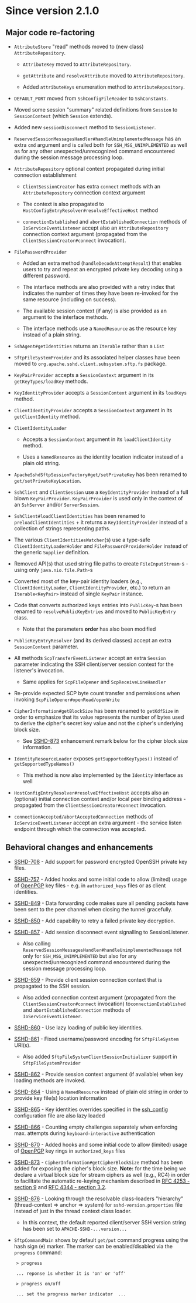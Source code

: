 # Since version 2.1.0

## Major code re-factoring

* `AttributeStore` "read" methods moved to (new class) `AttributeRepository`.

    * `AttributeKey` moved to `AttributeRepository`.

    * `getAttribute` and `resolveAttribute` moved to `AttributeRepository`.

    * Added `attributeKeys` enumeration method to `AttributeRepository`.

* `DEFAULT_PORT` moved from `SshConfigFileReader` to `SshConstants`.

* Moved some session "summary" related definitions from `Session` to `SessionContext` (which `Session` extends).

* Added new `sessionDisconnect` method to `SessionListener`.

* `ReservedSessionMessagesHandler#handleUnimplementedMessage` has an extra `cmd` argument
and is called both for `SSH_MSG_UNIMPLEMENTED` as well as for any other unexpected/unrecognized
command encountered during the session message processing loop.

* `AttributeRepository` optional context propagated during initial connection establishment

    * `ClientSessionCreator` has extra `connect` methods with an `AttributeRepository`
    connection context argument

    * The context is also propagated to `HostConfigEntryResolver#resolveEffectiveHost` method

    * `connectionEstablished` and `abortEstablishedConnection` methods of `IoServiceEventListener`
    accept also an `AttributeRepository` connection context argument (propagated from the
    `ClientSessionCreator#connect` invocation).

* `FilePasswordProvider`

    * Added an extra method (`handleDecodeAttemptResult`) that enables users to try and repeat an
    encrypted private key decoding using a different password.

    * The interface methods are also provided with a retry index that indicates the number of
    times they have been re-invoked for the same resource (including on success).

    * The available session context (if any) is also provided as an argument to the interface methods.

    * The interface methods use a `NamedResource` as the resource key instead of a plain string.

* `SshAgent#getIdentities` returns an `Iterable` rather than a `List`

* `SftpFileSystemProvider` and its associated helper classes have been moved to
`org.apache.sshd.client.subsystem.sftp.fs` package.

* `KeyPairProvider` accepts a `SessionContext` argument in its `getKeyTypes/loadKey` methods.

* `KeyIdentityProvider` accepts a `SessionContext` argument in its `loadKeys` method.

* `ClientIdentityProvider` accepts a `SessionContext` argument in its `getClientIdentity` method.

* `ClientIdentityLoader`
    * Accepts a `SessionContext` argument in its `loadClientIdentity` method.

    * Uses a `NamedResource` as the identity location indicator instead of a plain old string.

* `ApacheSshdSftpSessionFactory#get/setPrivateKey` has been renamed to `get/setPrivateKeyLocation`.

* `SshClient` and `ClientSession` use a `KeyIdentityProvider` instead of a full blown `KeyPairProvider`.
`KeyPairProvider` is used only in the context of an `SshServer` and/or `ServerSession`.

* `SshClient#loadClientIdentities` has been renamed to `preloadClientIdentities` + it returns a
`KeyIdentityProvider` instead of a collection of strings representing paths.

* The various `ClientIdentitiesWatcher`(s) use a type-safe `ClientIdentityLoaderHolder` and
`FilePasswordProviderHolder` instead of the generic `Supplier` definition.

* Removed API(s) that used string file paths to create `FileInputStream`-s - using only `java.nio.file.Path`-s

* Converted most of the key-pair identity loaders (e.g., `ClientIdentityLoader`, `ClientIdentityProvider`, etc.)
to return an `Iterable<KeyPair>` instead of single `KeyPair` instance.

* Code that converts authorized keys entries into `PublicKey`-s has been renamed to `resolvePublicKeyEntries`
and moved to `PublicKeyEntry` class.
    * Note that the parameters **order** has also been modified

* `PublicKeyEntryResolver` (and its derived classes) accept an extra `SessionContext` parameter.

* All methods `ScpTransferEventListener` accept an extra `Session` parameter indicating the SSH client/server
session context for the listener's invocation.
    * Same applies for `ScpFileOpener` and `ScpReceiveLineHandler`

* Re-provide expected SCP byte count transfer and permissions when invoking `ScpFileOpener#openRead/openWrite`

* `CipherInformation#getBlockSize` has been renamed to `getKdfSize` in order to emphasize that its value
represents the number of bytes used to derive the cipher's secret key value and not the cipher's underlying
block size.

    * See [SSHD-873](https://issues.apache.org/jira/browse/SSHD-873) enhancement remark below
    for the cipher block size information.

* `IdentityResourceLoader` exposes `getSupportedKeyTypes()` instead of `getSupportedTypeNames()`

    * This method is now also implemented by the `Identity` interface as well

* `HostConfigEntryResolver#resolveEffectiveHost` accepts also an (optional) initial connection
context and/or local peer binding address - propagated from the `ClientSessionCreator#connect` invocation.

* `connectionAccepted/abortAcceptedConnection` methods of `IoServiceEventListener` accept an extra
argument - the service listen endpoint through which the connection was accepted.

## Behavioral changes and enhancements

* [SSHD-708](https://issues.apache.org/jira/browse/SSHD-708) - Add support for password encrypted OpenSSH private key files.

* [SSHD-757](https://issues.apache.org/jira/browse/SSHD-757) - Added hooks and some initial code to allow (limited) usage
of [OpenPGP](https://www.openpgp.org/) key files - e.g. in `authorized_keys` files or as client identities.

* [SSHD-849](https://issues.apache.org/jira/browse/SSHD-849) - Data forwarding code makes sure all
pending packets have been sent to the peer channel when closing the tunnel gracefully.

* [SSHD-850](https://issues.apache.org/jira/browse/SSHD-850) - Add capability to retry a failed private key decryption.

* [SSHD-857](https://issues.apache.org/jira/browse/SSHD-857) - Add session disconnect event signalling to SessionListener.

    * Also calling `ReservedSessionMessagesHandler#handleUnimplementedMessage` not only for `SSH_MSG_UNIMPLEMENTED` but
    also for any unexpected/unrecognized command encountered during the session message processing loop.

* [SSHD-859](https://issues.apache.org/jira/browse/SSHD-859) - Provide client session connection context that is propagated to the SSH session.

    * Also added connection context argument (propagated from the `ClientSessionCreator#connect` invocation)
    to`connectionEstablished` and `abortEstablishedConnection` methods of `IoServiceEventListener`.

* [SSHD-860](https://issues.apache.org/jira/browse/SSHD-860) - Use lazy loading of public key identities.

* [SSHD-861](https://issues.apache.org/jira/browse/SSHD-861) - Fixed username/password encoding for `SftpFileSystem` URI(s).

    * Also added `SftpFileSystemClientSessionInitializer` support in `SftpFileSystemProvider`

* [SSHD-862](https://issues.apache.org/jira/browse/SSHD-862) - Provide session context argument (if available) when
key loading methods are invoked.

* [SSHD-864](https://issues.apache.org/jira/browse/SSHD-864) - Using a `NamedResource` instead of plain old string
in order to provide key file(s) location information

* [SSHD-865](https://issues.apache.org/jira/browse/SSHD-865) - Key identities overrides specified in the
[ssh_config](http://www.gsp.com/cgi-bin/man.cgi?topic=ssh_config) configuration file are also lazy loaded

* [SSHD-866](https://issues.apache.org/jira/browse/SSHD-866) - Counting empty challenges separately when enforcing
max. attempts during `keyboard-interactive` authentication

* [SSHD-870](https://issues.apache.org/jira/browse/SSHD-870) - Added hooks and some initial code to allow (limited) usage
of [OpenPGP](https://www.openpgp.org/) key rings in `authorized_keys` files

* [SSHD-873](https://issues.apache.org/jira/browse/SSHD-873) - `CipherInformation#getCipherBlockSize` method has been added
for exposing the cipher's block size. **Note:** for the time being we declare a virtual block size for stream ciphers as well
(e.g., RC4) in order to facilitate the automatic re-keying mechanism described in [RFC 4253 - section 9](https://tools.ietf.org/html/rfc4253#section-9)
 and [RFC 4344 - section 3.2](https://tools.ietf.org/html/rfc4344#section-3.2).

* [SSHD-876](https://issues.apache.org/jira/browse/SSHD-873) - Looking through the resolvable class-loaders "hierarchy"
(thread-context => anchor => system) for `sshd-version.properties` file instead of just in the thread context class loader.

    * In this context, the default reported client/server SSH version string has been set to `APACHE-SSHD-...version...`

* `SftpCommandMain` shows by default `get/put` command progress using the hash sign (`#`) marker. The marker
can be enabled/disabled via the `progress` command:

```
    > progress

    ... reponse is whether it is 'on' or 'off'

    > progress on/off

    ... set the progress marker indicator  ...

```
